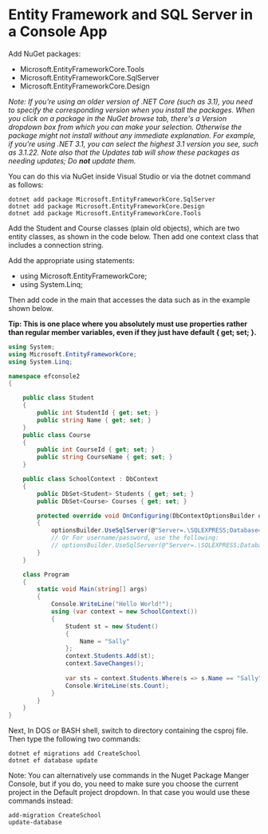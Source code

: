# Entity Framework and SQL Server in a Console App

Add NuGet packages:

* Microsoft.EntityFrameworkCore.Tools
* Microsoft.EntityFrameworkCore.SqlServer
* Microsoft.EntityFrameworkCore.Design

*Note: If you're using an older version of .NET Core (such as 3.1), you need to specify the corresponding version when you install the packages. When you click on a package in the NuGet browse tab, there's a Version dropdown box from which you can make your selection. Otherwise the package might not install without any immediate explanation. For example, if you're using .NET 3.1, you can select the highest 3.1 version you see, such as 3.1.22. Note also that the Updates tab will show these packages as needing updates; Do **not** update them.*

You can do this via NuGet inside Visual Studio or via the dotnet command as follows:

```
dotnet add package Microsoft.EntityFrameworkCore.SqlServer
dotnet add package Microsoft.EntityFrameworkCore.Design
dotnet add package Microsoft.EntityFrameworkCore.Tools
```

Add the Student and Course classes (plain old objects), which are two entity classes, as shown in the code below. Then add one context class that includes a connection string.

Add the appropriate using statements:

* using Microsoft.EntityFrameworkCore;
* using System.Linq;


Then add code in the main that accesses the data such as in the example shown below.

**Tip: This is one place where you absolutely must use properties rather than regular member variables, even if they just have default { get; set; }.**

```cs
using System;
using Microsoft.EntityFrameworkCore;
using System.Linq;

namespace efconsole2
{

    public class Student
    {
        public int StudentId { get; set; }
        public string Name { get; set; }
    }
    public class Course
    {
        public int CourseId { get; set; }
        public string CourseName { get; set; }
    }

    public class SchoolContext : DbContext
    {
        public DbSet<Student> Students { get; set; }
        public DbSet<Course> Courses { get; set; }

        protected override void OnConfiguring(DbContextOptionsBuilder optionsBuilder)
        {
            optionsBuilder.UseSqlServer(@"Server=.\SQLEXPRESS;Database=efconsole1;Integrated Security=SSPI;");
            // Or For username/password, use the following:
            // optionsBuilder.UseSqlServer(@"Server=.\SQLEXPRESS;Database=efconsole1;User Id=sa;Password=abc123;");
        }
    }

    class Program
    {
        static void Main(string[] args)
        {
            Console.WriteLine("Hello World!");
            using (var context = new SchoolContext())
            {
                Student st = new Student()
                {
                    Name = "Sally"
                };
                context.Students.Add(st);
                context.SaveChanges();
                
                var sts = context.Students.Where(s => s.Name == "Sally").ToList();
                Console.WriteLine(sts.Count);
            }
        }
    }
}
```

Next, In DOS or BASH shell, switch to directory containing the csproj file. Then type the following two commands:
```
dotnet ef migrations add CreateSchool
dotnet ef database update
```

Note: You can alternatively use commands in the Nuget Package Manger Console, but if you do, you need to make sure you choose the current project in the Default project dropdown. In that case you would use these commands instead:

```
add-migration CreateSchool
update-database
```

